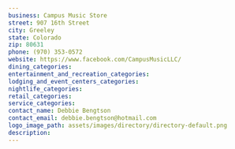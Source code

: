 ```yaml
---
business: Campus Music Store
street: 907 16th Street
city: Greeley
state: Colorado
zip: 80631
phone: (970) 353-0572
website: https://www.facebook.com/CampusMusicLLC/
dining_categories: 
entertainment_and_recreation_categories: 
lodging_and_event_centers_categories: 
nightlife_categories: 
retail_categories: 
service_categories: 
contact_name: Debbie Bengtson
contact_email: debbie.bengtson@hotmail.com
logo_image_path: assets/images/directory/directory-default.png
description: 
---
```

